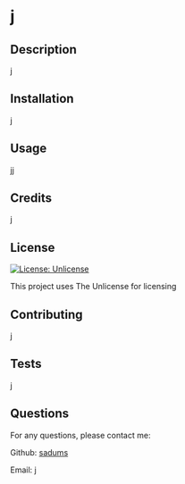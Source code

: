 # j

## Description

j

## Installation

j

## Usage

jj

## Credits

j

## License

[![License: Unlicense](https://img.shields.io/badge/license-Unlicense-blue.svg)](http://unlicense.org/)

This project uses The Unlicense for licensing

## Contributing

j

## Tests

j

## Questions 

For any questions, please contact me:

Github: [sadums](https://github.com/sadums)

Email: j